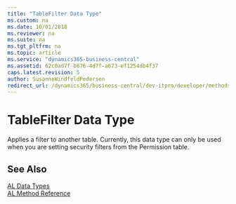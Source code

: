 ```yaml
---
title: "TableFilter Data Type"
ms.custom: na
ms.date: 10/01/2018
ms.reviewer: na
ms.suite: na
ms.tgt_pltfrm: na
ms.topic: article
ms.service: "dynamics365-business-central"
ms.assetid: 62c0ad7f-b676-4d7f-a673-ef1254db4f37
caps.latest.revision: 5
author: SusanneWindfeldPedersen
redirect_url: /dynamics365/business-central/dev-itpro/developer/methods-auto/library
---
```

# TableFilter Data Type
Applies a filter to another table. Currently, this data type can only be used when you are setting security filters from the Permission table.

## See Also
[AL Data Types](devenv-al-data-types.md)  
[AL Method Reference](../methods/devenv-al-method-reference.md)  